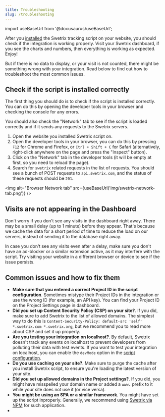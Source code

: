 ```yaml
---
title: Troubleshooting
slug: /troubleshooting
---
```


import useBaseUrl from '@docusaurus/useBaseUrl';

After you [installed](/install-script) the Swetrix tracking script on your website, you should check if the integration is working properly. Visit your Swetrix dashboard, if you see the charts and numbers, then everything is working as expected. Enjoy!

But if there is no data to display, or your visit is not counted, there might be something wrong with your integration. Read below to find out how to troubleshoot the most common issues.

## Check if the script is installed correctly

The first thing you should do is to check if the script is installed correctly. You can do this by opening the developer tools in your browser and checking the console for any errors.

You should also check the "Network" tab to see if the script is loaded correctly and if it sends any requests to the Swetrix servers.

1. Open the website you installed Swetrix script on.
2. Open the developer tools in your browser, you can do this by pressing `F12` for Chrome and Firefox, or `Ctrl + Shift + C` for Safari (alternatively, right-click anywhere on the page and press the "Inspect" button).
3. Click on the "Network" tab in the developer tools (it will be empty at first, so you need to reload the page).
4. Search for `swetrix` related requests in the list of requests. You should see a bunch of POST requests to `api.swetrix.com`, and the status of these requests should be `201`.

<img alt="Browser Network tab" src={useBaseUrl('img/swetrix-network-tab.png')} />

## Visits are not appearing in the Dashboard
Don't worry if you don't see any visits in the dashboard right away. There may be a small delay (up to 1 minute) before they appear. That's because we cache the data for a short period of time to reduce the load on our servers, instead of sending it to the database right away.

In case you don't see any visits even after a delay, make sure you don't have an ad-blocker or a similar extension active, as it may interfere with the script. Try visiting your website in a different browser or device to see if the issue persists.

## Common issues and how to fix them
 - **Make sure that you entered a correct Project ID in the script configuration**. Sometimes mistype their Project IDs in the integration or use the wrong ID (for example, an API key). You can find your Project ID on the Project Settings page in dashboard.
 - **Did you set up Content Security Policy (CSP) on your site?**. If you did, make sure to add Swetrix to the list of allowed domains. The simplest way to do this is `Content-Security-Policy: default-src 'self' *.swetrix.com *.swetrix.org`, but we recommend you to read more about CSP and set it up properly.
 - **Are you testing your integration on localhost?**. By default, Swetrix doesn't track any events on localhost to prevent developers from polluting their data with test events. If you want to test your integration on localhost, you can enable the `devMode` option in the [script configuration](/swetrix-js-reference#init).
 - **Do you use caching on your site?**. Make sure to purge the cache after you install Swetrix script, to ensure you're loading the latest version of your site.
 - **Did you set up allowed domains in the Project settings?**. If you did, you might have misspelled your domain name or added a `www.` prefix to it while your site does not use it (or vice versa).
 - **You might be using an SPA or a similar framework**. You might have set up the script inproperly. Generally, we recommend using [Swetrix via NPM](/install-script#install-swetrix-via-npm) for such application.
 - 